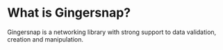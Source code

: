 # What is Gingersnap?

Gingersnap is a networking library with strong support to data validation, creation and manipulation.
